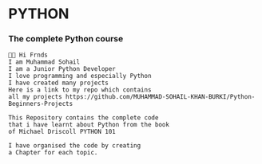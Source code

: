 # PYTHON
### The complete Python course

    👋🏼 Hi Frnds
    I am Muhammad Sohail
    I am a Junior Python Developer
    I love programming and especially Python
    I have created many projects
    Here is a link to my repo which contains
    all my projects https://github.com/MUHAMMAD-SOHAIL-KHAN-BURKI/Python-Beginners-Projects
    
    This Repository contains the complete code 
    that i have learnt about Python from the book
    of Michael Driscoll PYTHON 101
    
    I have organised the code by creating 
    a Chapter for each topic.

    
